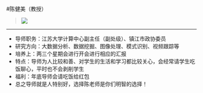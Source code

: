 #陈健美（教授）
> ![](https://github.com/TutorWikiUJS/TutorWiki/blob/master/imgs/lzf.jpg)
---

- 导师职务：江苏大学计算中心副主任（副处级）、镇江市政协委员
- 研究方向：大数据分析、数据挖掘、图像处理、模式识别、视频跟踪等
- 培养上：两三个星期会进行开会进行相应的汇报
- 特点：导师为人比较和善、对学生的生活和学习都比较关心，会经常请学生吃饭聊心，平时也不会剥削学生
- 福利：年底导师会请吃饭给红包
- 总之导师就是人特别好，选择陈老师是你们明智的选择！
